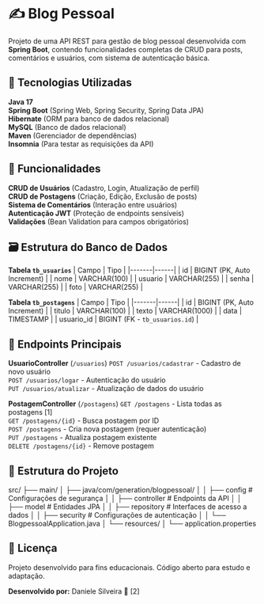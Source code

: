 # ✍️ Blog Pessoal

Projeto de uma API REST para gestão de blog pessoal desenvolvida com **Spring Boot**, contendo funcionalidades completas de CRUD para posts, comentários e usuários, com sistema de autenticação básica.

## 🚀 Tecnologias Utilizadas
**Java 17**  
**Spring Boot** (Spring Web, Spring Security, Spring Data JPA)  
**Hibernate** (ORM para banco de dados relacional)  
**MySQL** (Banco de dados relacional)  
**Maven** (Gerenciador de dependências)  
**Insomnia** (Para testar as requisições da API)

## 📌 Funcionalidades
**CRUD de Usuários** (Cadastro, Login, Atualização de perfil)  
**CRUD de Postagens** (Criação, Edição, Exclusão de posts)  
**Sistema de Comentários** (Interação entre usuários)  
**Autenticação JWT** (Proteção de endpoints sensíveis)  
**Validações** (Bean Validation para campos obrigatórios)

## 🗃️ Estrutura do Banco de Dados
**Tabela `tb_usuarios`**
| Campo | Tipo |
|-------|------|
| id | BIGINT (PK, Auto Increment) |
| nome | VARCHAR(100) |
| usuario | VARCHAR(255) |
| senha | VARCHAR(255) |
| foto | VARCHAR(255) |

**Tabela `tb_postagens`**
| Campo | Tipo |
|-------|------|
| id | BIGINT (PK, Auto Increment) |
| titulo | VARCHAR(100) |
| texto | VARCHAR(1000) |
| data | TIMESTAMP |
| usuario_id | BIGINT (FK - `tb_usuarios.id`) |

## 🔄 Endpoints Principais
**UsuarioController** (`/usuarios`)
`POST /usuarios/cadastrar` - Cadastro de novo usuário  
`POST /usuarios/logar` - Autenticação do usuário  
`PUT /usuarios/atualizar` - Atualização de dados do usuário

**PostagemController** (`/postagens`)
`GET /postagens` - Lista todas as postagens [1]  
`GET /postagens/{id}` - Busca postagem por ID  
`POST /postagens` - Cria nova postagem (requer autenticação)  
`PUT /postagens` - Atualiza postagem existente  
`DELETE /postagens/{id}` - Remove postagem

## 📂 Estrutura do Projeto
src/ ├── main/ │   ├── java/com/generation/blogpessoal/ │   │   ├── config       # Configurações de segurança │   │   ├── controller   # Endpoints da API │   │   ├── model        # Entidades JPA │   │   ├── repository   # Interfaces de acesso a dados │   │   ├── security     # Configurações de autenticação │   │   └── BlogpessoalApplication.java │   └── resources/ │       └── application.properties


## 📜 Licença
Projeto desenvolvido para fins educacionais. Código aberto para estudo e adaptação.

**Desenvolvido por:** Daniele Silveira 🚀 [2]
